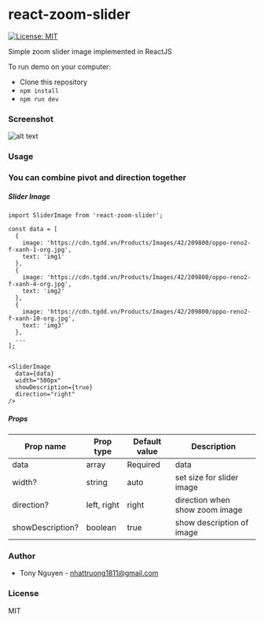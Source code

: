 # react-zoom-slider
<!-- [![dependency status][deps-svg]][deps-url]
[![dev dependency status][dev-deps-svg]][dev-deps-url] -->
[![License: MIT](https://img.shields.io/badge/License-MIT-yellow.svg)](https://opensource.org/licenses/MIT)


Simple zoom slider image implemented in ReactJS

To run demo on your computer:
  - Clone this repository
  - `npm install`
  - `npm run dev`

### Screenshot


![alt text](https://raw.githubusercontent.com/JSLancerTeam/react-zoom-slider/master/images/demo.gif)

### Usage


### You can combine pivot and direction together

##### Slider Image
```
import SliderImage from 'react-zoom-slider';

const data = [
  {
    image: 'https://cdn.tgdd.vn/Products/Images/42/209800/oppo-reno2-f-xanh-1-org.jpg',
    text: 'img1'
  },
  {
    image: 'https://cdn.tgdd.vn/Products/Images/42/209800/oppo-reno2-f-xanh-4-org.jpg',
    text: 'img2'
  },
  {
    image: 'https://cdn.tgdd.vn/Products/Images/42/209800/oppo-reno2-f-xanh-10-org.jpg',
    text: 'img3'
  },
  ...
];


<SliderImage 
  data={data} 
  width="500px" 
  showDescription={true} 
  direction="right" 
/>
```


##### Props
|Prop name |Prop type|Default value|Description|
|---------|---------|-------------|-----------|
data | array | Required | data |
width? | string | auto | set size for slider image |
direction? | left, right | right | direction when show zoom image |
showDescription? | boolean | true | show description of image 

### Author
- Tony Nguyen - nhattruong1811@gmail.com

### License
MIT

[package-url]: https://npmjs.org/package/react-zoom-slider